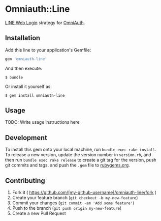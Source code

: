 # Omniauth::Line

[LINE Web Login](https://developers.line.me) strategy for [OmniAuth](https://github.com/intridea/omniauth).

## Installation

Add this line to your application's Gemfile:

```ruby
gem 'omniauth-line'
```

And then execute:

    $ bundle

Or install it yourself as:

    $ gem install omniauth-line

## Usage

TODO: Write usage instructions here

## Development

To install this gem onto your local machine, run `bundle exec rake install`. To release a new version, update the version number in `version.rb`, and then run `bundle exec rake release` to create a git tag for the version, push git commits and tags, and push the `.gem` file to [rubygems.org](https://rubygems.org).

## Contributing

1. Fork it ( https://github.com/[my-github-username]/omniauth-line/fork )
2. Create your feature branch (`git checkout -b my-new-feature`)
3. Commit your changes (`git commit -am 'Add some feature'`)
4. Push to the branch (`git push origin my-new-feature`)
5. Create a new Pull Request
